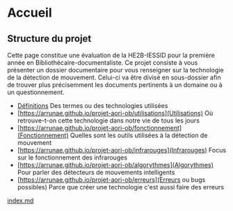 # Accueil

## Structure du projet
Cette page constitue une évaluation de la HE2B-IESSID pour la première année en Bibliothécaire-documentaliste.
Ce projet consiste à vous présenter un dossier documentaire pour vous renseigner sur la technologie de la 
détection de mouvement. Celui-ci va être divisé en sous-dossier afin de trouver plus précisemment les documents pertinents à un domaine ou à un questionnement.


- [Définitions](https://arrunae.github.io/projet-aori-ob/definitions) 
    Des termes ou des technologies utilisées
- [https://arrunae.github.io/projet-aori-ob/utilisations](Utilisations)
    Où retrouve-t-on cette technologie dans notre vie de tous les jours
- [https://arrunae.github.io/projet-aori-ob/fonctionnement](Fonctionnement) 
    Quelles sont les outils utilisées à la détection de mouvement
- [https://arrunae.github.io/projet-aori-ob/infrarouges](Infrarouges) 
    Focus sur le fonctionnement des infrarouges
- [https://arrunae.github.io/projet-aori-ob/algorythmes](Algorythmes) 
    Pour parler des détecteurs de mouvements intelligents
- [https://arrunae.github.io/projet-aori-ob/erreurs](Erreurs ou bugs possibles) 
    Parce que créer une technologie c'est aussi faire des erreurs



[index.md](index)
